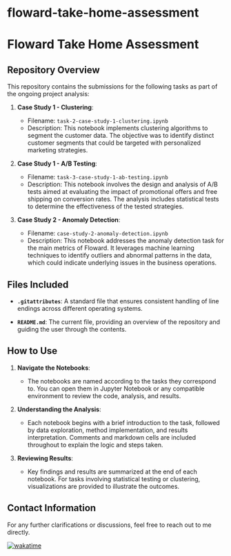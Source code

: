 # floward-take-home-assessment

# Floward Take Home Assessment

## Repository Overview

This repository contains the submissions for the following tasks as part of the ongoing project analysis:

1. **Case Study 1 - Clustering**: 
   - Filename: `task-2-case-study-1-clustering.ipynb`
   - Description: This notebook implements clustering algorithms to segment the customer data. The objective was to identify distinct customer segments that could be targeted with personalized marketing strategies.

2. **Case Study 1 - A/B Testing**: 
   - Filename: `task-3-case-study-1-ab-testing.ipynb`
   - Description: This notebook involves the design and analysis of A/B tests aimed at evaluating the impact of promotional offers and free shipping on conversion rates. The analysis includes statistical tests to determine the effectiveness of the tested strategies.

3. **Case Study 2 - Anomaly Detection**: 
   - Filename: `case-study-2-anomaly-detection.ipynb`
   - Description: This notebook addresses the anomaly detection task for the main metrics of Floward. It leverages machine learning techniques to identify outliers and abnormal patterns in the data, which could indicate underlying issues in the business operations.

## Files Included

- **`.gitattributes`**: A standard file that ensures consistent handling of line endings across different operating systems.
  
- **`README.md`**: The current file, providing an overview of the repository and guiding the user through the contents.

## How to Use

1. **Navigate the Notebooks**:
   - The notebooks are named according to the tasks they correspond to. You can open them in Jupyter Notebook or any compatible environment to review the code, analysis, and results.
   
2. **Understanding the Analysis**:
   - Each notebook begins with a brief introduction to the task, followed by data exploration, method implementation, and results interpretation. Comments and markdown cells are included throughout to explain the logic and steps taken.

3. **Reviewing Results**:
   - Key findings and results are summarized at the end of each notebook. For tasks involving statistical testing or clustering, visualizations are provided to illustrate the outcomes.

## Contact Information

For any further clarifications or discussions, feel free to reach out to me directly.


[![wakatime](https://wakatime.com/badge/user/7582c4e3-d09e-4202-8f65-4d19e7c9585e/project/631e2025-0185-4599-b2f0-e16fce0ae50b.svg)](https://wakatime.com/badge/user/7582c4e3-d09e-4202-8f65-4d19e7c9585e/project/631e2025-0185-4599-b2f0-e16fce0ae50b)
